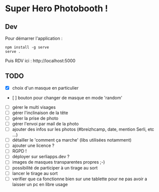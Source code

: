# Super Hero Photobooth !

## Dev

Pour démarrer l'application : 

```
npm install -g serve
serve .
```

Puis RDV ici : http://localhost:5000

## TODO

- [x] choix d'un masque en particulier
- [ ] bouton pour changer de masque en mode 'random'
- [ ] gérer le multi visages
- [ ] gérer l'inclinaison de la tête
- [ ] gérer la prise de photo
- [ ] gérer l'envoi par mail de la photo
- [ ] ajouter des infos sur les photos (#breizhcamp, date, mention Serli, etc ...)
- [ ] détailler le 'comment ça marche' (libs utilisées notamment)
- [ ] ajouter une licence ?
- [ ] RGPD !
- [ ] déployer sur serliapps.dev ?
- [ ] images de masques transparentes propres ;-)
- [ ] possibilité de participer à un tirage au sort
- [ ] lancer le tirage au sort
- [ ] verifier que ca fonctionne bien sur une tablette pour ne pas avoir a laisser un pc en libre usage
